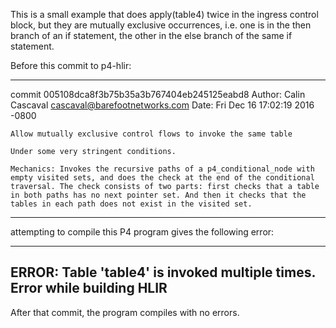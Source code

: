 This is a small example that does apply(table4) twice in the ingress
control block, but they are mutually exclusive occurrences, i.e. one
is in the then branch of an if statement, the other in the else branch
of the same if statement.

Before this commit to p4-hlir:

----------------------------------------------------------------------
commit 005108dca8f3b75b35a3b767404eb245125eabd8
Author: Calin Cascaval <cascaval@barefootnetworks.com>
Date:   Fri Dec 16 17:02:19 2016 -0800

    Allow mutually exclusive control flows to invoke the same table
    
    Under some very stringent conditions.
    
    Mechanics: Invokes the recursive paths of a p4_conditional_node with
    empty visited sets, and does the check at the end of the conditional
    traversal. The check consists of two parts: first checks that a table
    in both paths has no next pointer set. And then it checks that the
    tables in each path does not exist in the visited set.
----------------------------------------------------------------------

attempting to compile this P4 program gives the following error:

----------------------------------------------------------------------
ERROR: Table 'table4' is invoked multiple times.
Error while building HLIR
----------------------------------------------------------------------

After that commit, the program compiles with no errors.
